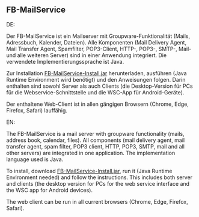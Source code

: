 ## FB-MailService

DE:

Der FB-MailService ist ein Mailserver mit Groupware-Funktionalität (Mails, Adressbuch, Kalender, Dateien). Alle Komponenten (Mail Delivery Agent, Mail Transfer Agent, Spamfilter, POP3-Client, HTTP-, POP3-, SMTP-, Mail- und alle weiteren Server) sind in einer Anwendung integriert. Die verwendete Implementierungssprache ist Java.

Zur Installation [FB-MailService-Install.jar](https://github.com/fbsoftware-stuttgart/FB-MailService/raw/master/FB-MailService-Install.jar) herunterladen, ausführen (Java Runtime Environment wird benötigt) und den Anweisungen folgen. Darin enthalten sind sowohl Server als auch Clients (die Desktop-Version für PCs für die Webservice-Schnittstelle und die WSC-App für Android-Geräte).

Der enthaltene Web-Client ist in allen gängigen Browsern (Chrome, Edge, Firefox, Safari) lauffähig.

EN:

The FB-MailService is a mail server with groupware functionality (mails, address book, calendar, files). All components (mail delivery agent, mail transfer agent, spam filter, POP3 client, HTTP, POP3, SMTP, mail and all other servers) are integrated in one application. The implementation language used is Java.

To install, download [FB-MailService-Install.jar](https://github.com/fbsoftware-stuttgart/FB-MailService/raw/master/FB-MailService-Install.jar), run it (Java Runtime Environment needed) and follow the instructions. This includes both server and clients (the desktop version for PCs for the web service interface and the WSC app for Android devices).

The web client can be run in all current browsers (Chrome, Edge, Firefox, Safari).
